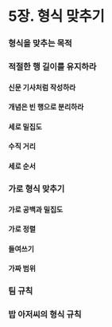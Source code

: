 # 5장. 형식 맞추기

### 형식을 맞추는 목적

### 적절한 행 길이를 유지하라

#### 신문 기사처럼 작성하라

#### 개념은 빈 행으로 분리하라

#### 세로 밀집도

#### 수직 거리

#### 세로 순서

### 가로 형식 맞추기

#### 가로 공백과 밀집도

#### 가로 정렬

#### 들여쓰기

#### 가짜 범위

### 팀 규칙

### 밥 아저씨의 형식 규칙
